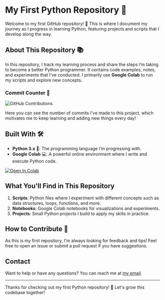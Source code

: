 # My First Python Repository 🐍

Welcome to my first GitHub repository! 🎉 This is where I document my journey as I progress in learning Python, featuring projects and scripts that I develop along the way.

## About This Repository 📚

In this repository, I track my learning process and share the steps I’m taking to become a better Python programmer. It contains code examples, notes, and experiments that I've conducted. I primarily use **Google Colab** to run my scripts and explore new concepts.

### Commit Counter 🔢

![GitHub Contributions](https://img.shields.io/github/contributors/Rsmiet/Udemy-bootcamp)


Here you can see the number of commits I've made to this project, which motivates me to keep learning and adding new things every day!

## Built With 🛠️

- **Python 3.x** 🐍: The programming language I’m progressing with.
- **Google Colab** 💻: A powerful online environment where I write and execute Python code.

[![Open In Colab](https://colab.research.google.com/assets/colab-badge.svg)](https://colab.research.google.com/)

## What You'll Find in This Repository

1. **Scripts**: Python files where I experiment with different concepts such as data structures, loops, functions, and more.
2. **Notebooks**: Google Colab notebooks for visualizations and experiments.
3. **Projects**: Small Python projects I build to apply my skills in practice.

## How to Contribute 🤝

As this is my first repository, I'm always looking for feedback and tips! Feel free to open an issue or submit a pull request if you have suggestions.

## Contact

Want to help or have any questions? You can reach me at [my email](mailto:robinsmiet@gmail.com).

---

Thanks for checking out my first Python repository! 🚀 Let's grow this codebase together!
